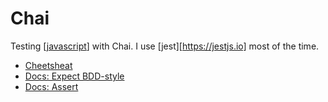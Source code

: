 # Chai

Testing [[javascript]] with Chai. I use [jest][https://jestjs.io] most of the time.

- [Cheetsheat](https://devhints.io/chai)
- [Docs: Expect BDD-style](https://www.chaijs.com/api/bdd/)
- [Docs: Assert](https://www.chaijs.com/api/assert/)

[//begin]: # "Autogenerated link references for markdown compatibility"
[javascript]: javascript "JavaScript"
[//end]: # "Autogenerated link references"
